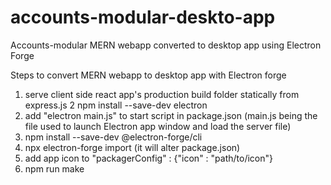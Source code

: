 # accounts-modular-deskto-app
Accounts-modular MERN webapp converted to desktop app using Electron Forge

Steps to convert MERN webapp to desktop app with Electron forge

1.  serve client side react app's production build folder statically from express.js
2   npm install --save-dev electron
3.  add "electron main.js" to start script in package.json (main.js being the file used to launch Electron app window and load the server file)
4.  npm install --save-dev @electron-forge/cli
5.  npx electron-forge import (it will alter package.json)
6.  add app icon to "packagerConfig" : {"icon" : "path/to/icon"}
7.  npm run make
